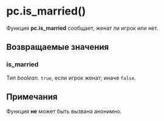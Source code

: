 # pc.is_married()
Функция **pc.is_married** сообщает, женат ли игрок или нет.

## Возвращаемые значения
### is_married
Тип *boolean*. `true`, если игрок женат; иначе `false`.

## Примечания
Функция **не** может быть вызвана анонимно.